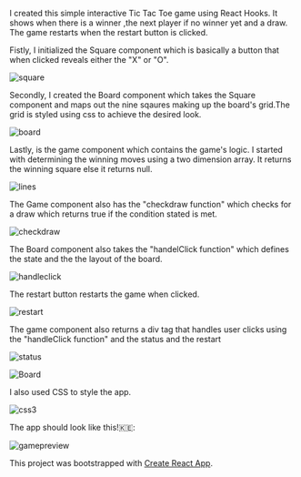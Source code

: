 I created this simple interactive  Tic Tac Toe game using React Hooks.
It shows when there is a winner ,the next player if no winner yet and a draw. 
The game restarts when the restart button is clicked. 

Fistly, I initialized the Square component which is basically a button that when clicked reveals either the "X" or "O".


![square](https://user-images.githubusercontent.com/84717663/143207223-68153578-8290-436b-8f4d-995df32c4ec8.PNG)


Secondly, I created the Board component which takes the Square component and maps out the nine sqaures making up the board's grid.The grid is styled using css to achieve the desired look.


![board](https://user-images.githubusercontent.com/84717663/143211823-40833686-2fb3-4225-a3a9-8752c6d1e57c.PNG)

Lastly, is the game component which contains the game's logic. I started with determining the  winning moves using a two dimension array. It returns the winning square else it returns null.

![lines](https://user-images.githubusercontent.com/84717663/143212612-1bd88c68-a063-4f8d-8915-a3cc4ad0c933.PNG)

The Game component also has the "checkdraw function" which checks for a draw which returns true if the condition stated is met.


![checkdraw](https://user-images.githubusercontent.com/84717663/143213409-81a3e27c-1142-4237-a7a0-ff940cb0ff55.PNG)

The Board component also takes the "handelClick function" which defines the state and the the layout of the board.


![handleclick](https://user-images.githubusercontent.com/84717663/143221216-9af1c0e1-e328-41c5-9fe3-7c77f22711fd.PNG)


The restart button restarts the game when clicked.

![restart](https://user-images.githubusercontent.com/84717663/143216757-bd7155d7-0c56-4cb7-9d34-9f5b6a08a396.PNG)

The game component also returns a div tag that handles user clicks using the "handleClick function" and the status and the restart

![status](https://user-images.githubusercontent.com/84717663/143218262-f1967207-a33d-498a-b219-67daece7ce2d.PNG)


![Board](https://user-images.githubusercontent.com/84717663/143219619-548ac115-6dfc-4871-8c26-c87d5391d30c.PNG)

I also used CSS to style the app.


![css3](https://user-images.githubusercontent.com/84717663/143226121-1f300958-b6f7-4ce2-bd6f-2e7a3c3edb83.PNG)

 The app should look like this!🇰🇪:


![gamepreview](https://user-images.githubusercontent.com/84717663/143239866-8939ff21-5450-4792-917c-e1737eec8a7b.PNG)



This project was bootstrapped with [Create React App](https://github.com/facebook/create-react-app).

